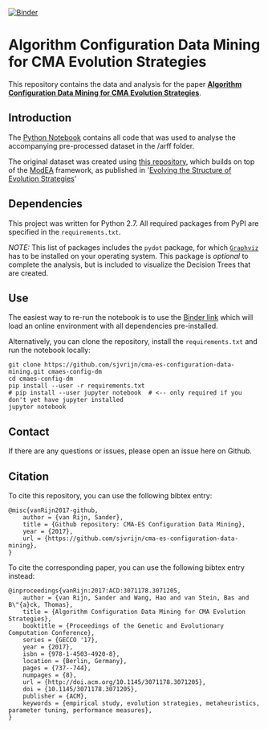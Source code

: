 [![Binder](http://mybinder.org/badge.svg)][1]

# Algorithm Configuration Data Mining for CMA Evolution Strategies

This repository contains the data and analysis for the paper [**Algorithm Configuration Data Mining for CMA Evolution Strategies**][2].


## Introduction

The [Python Notebook][3] contains all code that was used to analyse the accompanying pre-processed dataset in the /arff folder.

The original dataset was created using [this repository][7], which builds on top of the [ModEA][4] framework, as published in '[Evolving the Structure of Evolution Strategies][5]'


## Dependencies

This project was written for Python 2.7. All required packages from PyPI are specified in the `requirements.txt`.

*NOTE:* This list of packages includes the `pydot` package, for which [`Graphviz`][6] has to be installed on your operating system. This package is _optional_ to complete the analysis, but is included to visualize the Decision Trees that are created.


## Use

The easiest way to re-run the notebook is to use the [Binder link][1] which will load an online environment with all dependencies pre-installed.

Alternatively, you can clone the repository, install the `requirements.txt` and run the notebook locally:

```
git clone https://github.com/sjvrijn/cma-es-configuration-data-mining.git cmaes-config-dm
cd cmaes-config-dm
pip install --user -r requirements.txt
# pip install --user jupyter notebook  # <-- only required if you don't yet have jupyter installed
jupyter notebook
```


## Contact

If there are any questions or issues, please open an issue here on Github.


## Citation

To cite this repository, you can use the following bibtex entry:

```
@misc{vanRijn2017-github,
    author = {van Rijn, Sander},
    title = {Github repository: CMA-ES Configuration Data Mining},
    year = {2017},
    url = {https://github.com/sjvrijn/cma-es-configuration-data-mining},
}
```

To cite the corresponding paper, you can use the following bibtex entry instead:

```
@inproceedings{vanRijn:2017:ACD:3071178.3071205,
    author = {van Rijn, Sander and Wang, Hao and van Stein, Bas and B\"{a}ck, Thomas},
    title = {Algorithm Configuration Data Mining for CMA Evolution Strategies},
    booktitle = {Proceedings of the Genetic and Evolutionary Computation Conference},
    series = {GECCO '17},
    year = {2017},
    isbn = {978-1-4503-4920-8},
    location = {Berlin, Germany},
    pages = {737--744},
    numpages = {8},
    url = {http://doi.acm.org/10.1145/3071178.3071205},
    doi = {10.1145/3071178.3071205},
    publisher = {ACM},
    keywords = {empirical study, evolution strategies, metaheuristics, parameter tuning, performance measures},
}
```


[1]: http://mybinder.org:/repo/energya/cma-es-configuration-data-mining
[2]: https://dl.acm.org/citation.cfm?id=3071205
[3]: https://github.com/Energya/cma-es-configuration-data-mining/blob/master/module_analysis.ipynb
[4]: https://github.com/sjvrijn/ModEA
[5]: https://ieeexplore.ieee.org/document/7850138
[6]: https://www.graphviz.org/
[7]: https://github.com/sjvrijn/ConfiguringCMAES

